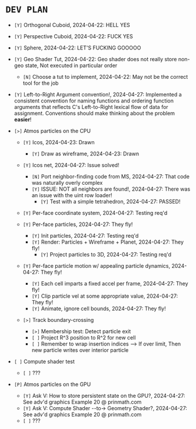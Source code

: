 # `DEV PLAN`
* `[Y]` Orthogonal  Cuboid, 2024-04-22: HELL YES
* `[Y]` Perspective Cuboid, 2024-04-22: FUCK YES
* `[Y]` Sphere, 2024-04-22: LET'S FUCKING GOOOOO
* `[Y]` Geo Shader Tut, 2024-04-22: Geo shader does not really store non-geo state, Not executed in particular order
    - `[N]` Choose a tut to implement, 2024-04-22: May not be the correct tool for the job
* `[Y]` Left-to-Right Argument convention!, 2024-04-27: Implemented a consistent convention for naming functions and ordering function arguments that reflects C's Left-to-Right lexical flow of data for assignment.  Conventions should make thinking about the problem **easier**!
* `[>]` Atmos particles on the CPU
    - `[Y]` Icos, 2024-04-23: Drawn
        * `[Y]` Draw as wireframe, 2024-04-23: Drawn
    - `[Y]` Icos net, 2024-04-27: Issue solved!
        * `[N]` Port neighbor-finding code from MS, 2024-04-27: That code was naturally overly complex
        * `[Y]` ISSUE: NOT all neighbors are found!, 2024-04-27: There was an issue with the uint row loader!
            - `[Y]` Test with a simple tetrahedron, 2024-04-27: PASSED!
    - `[Y]` Per-face coordinate system, 2024-04-27: Testing req'd
    - `[Y]` Per-face particles, 2024-04-27: They fly!
        * `[Y]` Init particles, 2024-04-27: Testing req'd
        * `[Y]` Render: Particles + Wireframe + Planet, 2024-04-27: They fly!
            - `[Y]` Project particles to 3D, 2024-04-27: Testing req'd
    - `[Y]` Per-face particle motion w/ appealing particle dynamics, 2024-04-27: They fly!
        * `[Y]` Each cell imparts a fixed accel per frame, 2024-04-27: They fly!
        * `[Y]` Clip particle vel at some appropriate value, 2024-04-27: They fly!
        * `[Y]` Animate, ignore cell bounds, 2024-04-27: They fly!

    - `[>]` Track boundary-crossing
        * `[>]` Membership test: Detect particle exit
        * `[ ]` Project R^3 position to R^2 for new cell
        * `[ ]` Remember to wrap insertion indices --> If over limit, Then new particle writes over interior particle  

* `[ ]` Compute shader test
    - `[ ]` ???
* `[P]` Atmos particles on the GPU
    - `[Y]` Ask V: How to store persistent state on the GPU?, 2024-04-27: See adv'd graphics Example 20 @ prinmath.com
    - `[Y]` Ask V: Compute Shader --to-> Geometry Shader?, 2024-04-27: See adv'd graphics Example 20 @ prinmath.com
    - `[ ]` ???